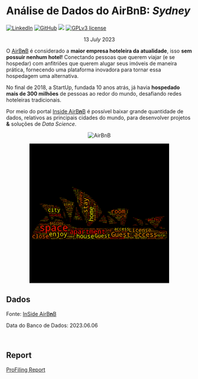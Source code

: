 
# Análise de Dados do AirBnB: *Sydney*

[![LinkedIn](https://img.shields.io/badge/LinkedIn-kauefs-blue.svg)](https://www.linkedin.com/in/kauefs/)
[![GitHub](https://img.shields.io/badge/GitHub-kauefs-black.svg?style=flat)](https://github.com/kauefs/)
[![](https://img.shields.io/badge/Python-3-blue.svg)](https://www.python.org/)
[![GPLv3 license](https://img.shields.io/badge/License-Apache-black.svg)](http://perso.crans.org/besson/LICENSE.html)

$$13\ July\ 2023$$

O [AirB**n**B](https://www.airbnb.com/) é considerado a **maior empresa hoteleira da atualidade**, isso **sem possuir nenhum hotel!** Conectando pessoas que querem viajar (e se hospedar) com anfitriões que querem alugar seus imóveis de maneira prática, fornecendo uma plataforma inovadora para tornar essa hospedagem uma alternativa.

No final de 2018, a StartUp, fundada 10 anos atrás, já havia **hospedado mais de 300 milhões** de pessoas ao redor do mundo, desafiando redes hoteleiras tradicionais.

Por meio do portal [Inside AirB**n**B](http://insideairbnb.com/get-the-data.html) é possível baixar grande quantidade de dados, relativos as principais cidades do mundo, para desenvolver projetos **&** soluções de _Data Science_.

<p align=center><img alt=AirBnB src=https://www.area360.com.au/wp-content/uploads/2017/09/airbnb-logo.jpg width=25%></p>

<p align=center><img alt=Sydney Tag Cloud src=https://github.com/kauefs/AirBnB/raw/%40/NoteBook/WordCloudSydney.png width=75%>

## Dados

Fonte: [InSide AirB**n**B](http://insideairbnb.com/get-the-data.html)

Data do Banco de Dados: 2023.06.06

<br>

## Report

[ProFiling Report](https://github.com/kauefs/AirBnB/raw/@/report/ProfilingReportSydneyAirBnB.html)
